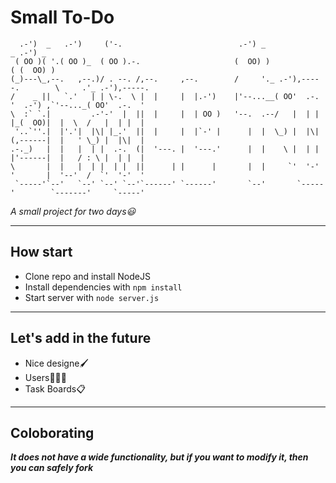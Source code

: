 # Small To-Do
```
  .-')  _   .-')     ('-.                          .-') _                      _ .-') _              
 ( OO )( '.( OO )_  ( OO ).-.                     (  OO) )                    ( (  OO) )             
(_)---\_,--.   ,--.)/ . --. /,--.     ,--.        /     '._ .-'),-----.        \     .'_ .-'),-----. 
/    _ ||   `.'   | | \-.  \ |  |     |  |.-')    |'--...__( OO'  .-.  '  .-') ,`'--..._( OO'  .-.  '
\  :` `.|         .-'-'  |  ||  |     |  | OO )   '--.  .--/   |  | |  |_(  OO)|  |  \  /   |  | |  |
 '..`''.|  |'.'|  |\| |_.'  ||  |     |  |`-' |      |  |  \_) |  |\|  (,------|  |   ' \_) |  |\|  |
.-._)   |  |   |  | |  .-.  (|  '---. |  '---.'      |  |    \ |  | |  |'------|  |   / : \ |  | |  |
\       |  |   |  | |  | |  ||      | |      |       |  |     `'  '-'  '       |  '--'  /  `'  '-'  '
 `-----'`--'   `--' `--' `--'`------' `------'       `--'       `-----'        `-------'     `-----'
```
_A small project for two days😃_

---

## How start
* Clone repo and install NodeJS
* Install dependencies with ``` npm install ```
* Start server with ```node server.js```
---

## Let's add in the future
* Nice designe🖌️
* Users🧑‍🤝‍🧑
* Task Boards📋

---

## Coloborating
***It does not have a wide functionality, but if you want to modify it, then you can safely fork***
